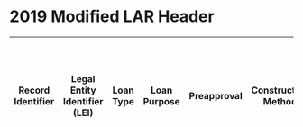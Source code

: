 # 2019 Modified LAR Header  

| Record Identifier | Legal Entity Identifier (LEI) | Loan Type | Loan Purpose | Preapproval | Construction Method | Occupancy Type | Loan Amount | Action Taken | State | County | Census Tract | Ethnicity of Applicant or Borrower: 1 | Ethnicity of Applicant or Borrower: 2 | Ethnicity of Applicant or Borrower: 3 | Ethnicity of Applicant or Borrower: 4 | Ethnicity of Applicant or Borrower: 5 | Ethnicity of Co-Applicant or Co-Borrower: 1 | Ethnicity of Co-Applicant or Co-Borrower: 2 | Ethnicity of Co-Applicant or Co-Borrower: 3 | Ethnicity of Co-Applicant or Co-Borrower: 4 | Ethnicity of Co-Applicant or Co-Borrower: 5 | Ethnicity of Applicant or Borrower Collected on the Basis of Visual Observation or Surname | Ethnicity of Co-Applicant or Co-Borrower Collected on the Basis of Visual Observation or Surname | Race of Applicant or Borrower: 1 | Race of Applicant or Borrower: 2 | Race of Applicant or Borrower: 3 | Race of Applicant or Borrower: 4 | Race of Applicant or Borrower: 5 | Race of Co-Applicant or Co-Borrower: 1 | Race of Co-Applicant or Co-Borrower: 2 | Race of Co-Applicant or Co-Borrower: 3 | Race of Co-Applicant or Co-Borrower: 4 | Race of Co-Applicant or Co-Borrower: 5 | Race of Applicant or Borrower Collected on the Basis of Visual Observation or Surname | Race of Co-Applicant or Co-Borrower Collected on the Basis of Visual Observation or Surname | Sex of Applicant or Borrower | Sex of Co-Applicant or Co-Borrower | Sex of Applicant or Borrower Collected on the Basis of Visual Observation or Surname | Sex of Co-Applicant or Co-Borrower Collected on the Basis of Visual Observation or Surname | Age of Applicant or Borrower | Age of Applicant >= 62 | Age of Co-Applicant or Co-Borrower | Age of Co-Applicant >= 62 | Income | Type of Purchaser | Rate Spread | HOEPA Status | Lien Status | Applicant or Borrower - Name and Version of Credit Scoring Model | Co-Applicant or Co-Borrower - Name and Version of Credit Scoring Model | Reason for Denial: 1 | Reason for Denial: 2 | Reason for Denial: 3 | Reason for Denial: 4 | Total Loan Costs | Total Points and Fees | Origination Charges | Discount Points | Lender Credits | Interest Rate | Prepayment Penalty Term | Debt-to-Income Ratio | Combined Loan-to-Value Ratio | Loan Term | Introductory Rate Period | Balloon Payment | Interest-Only Payments | Negative Amortization | Other Non-Amortizing Features | Property Value | Manufactured Home Secured Property Type | Manufactured Home Land Property Interest | Total Units | Multifamily Affordable Units | Submission of Application | Initially Payable to Your Institution | Automated Underwriting System: 1 | Automated Underwriting System: 2 | Automated Underwriting System: 3 | Automated Underwriting System: 4 | Automated Underwriting System: 5 | Reverse Mortgage | Open-End Line of Credit | Business or Commercial Purpose | 
|-------------------|-------------------------------|-----------|--------------|-------------|---------------------|----------------|-------------|--------------|-------|--------|--------------|---------------------------------------|---------------------------------------|---------------------------------------|---------------------------------------|---------------------------------------|---------------------------------------------|---------------------------------------------|---------------------------------------------|---------------------------------------------|---------------------------------------------|--------------------------------------------------------------------------------------------|--------------------------------------------------------------------------------------------------|----------------------------------|----------------------------------|----------------------------------|----------------------------------|----------------------------------|----------------------------------------|----------------------------------------|----------------------------------------|----------------------------------------|----------------------------------------|---------------------------------------------------------------------------------------|---------------------------------------------------------------------------------------------|------------------------------|------------------------------------|--------------------------------------------------------------------------------------|--------------------------------------------------------------------------------------------|------------------------------|------------------------|------------------------------------|---------------------------|--------|-------------------|-------------|--------------|-------------|------------------------------------------------------------------|------------------------------------------------------------------------|----------------------|----------------------|----------------------|----------------------|------------------|-----------------------|---------------------|-----------------|----------------|---------------|-------------------------|----------------------|------------------------------|-----------|--------------------------|-----------------|------------------------|-----------------------|-------------------------------|----------------|-----------------------------------------|------------------------------------------|-------------|------------------------------|---------------------------|---------------------------------------|----------------------------------|----------------------------------|----------------------------------|----------------------------------|----------------------------------|------------------|-------------------------|--------------------------------| 
